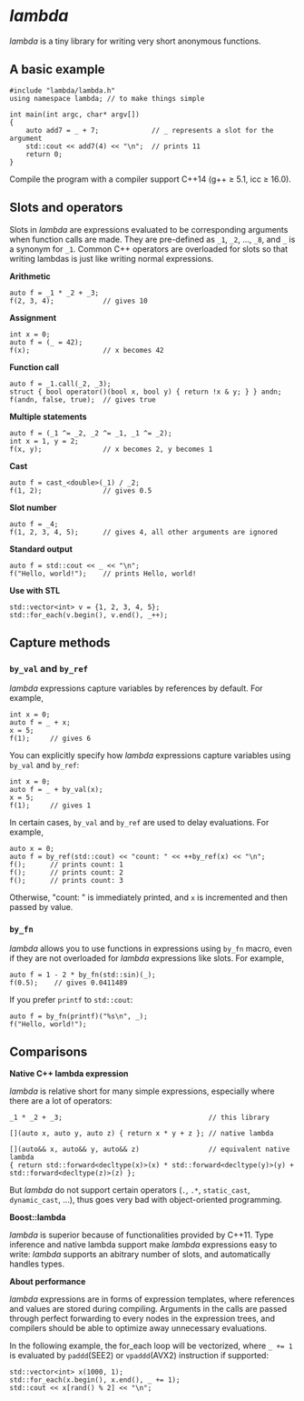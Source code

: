 # *lambda*

*lambda* is a tiny library for writing very short anonymous functions. 

## A basic example

    #include "lambda/lambda.h"
    using namespace lambda; // to make things simple

    int main(int argc, char* argv[])
    {
        auto add7 = _ + 7;             // _ represents a slot for the argument
        std::cout << add7(4) << "\n";  // prints 11
        return 0;
    }

Compile the program with a compiler support C++14 (g++ ≥ 5.1, icc ≥ 16.0).

## Slots and operators

Slots in *lambda* are expressions evaluated to be corresponding arguments when function calls are made. They are pre-defined as `_1`, `_2`, ..., `_8`, and `_` is a synonym for `_1`. Common C++ operators are overloaded for slots so that writing lambdas is just like writing normal expressions. 

**Arithmetic**

    auto f = _1 * _2 + _3;
    f(2, 3, 4);            // gives 10

**Assignment**

    int x = 0;
    auto f = (_ = 42);
    f(x);                  // x becomes 42
    
**Function call**

    auto f = _1.call(_2, _3);
    struct { bool operator()(bool x, bool y) { return !x & y; } } andn;
    f(andn, false, true);  // gives true
    
**Multiple statements**
    
    auto f = (_1 ^= _2, _2 ^= _1, _1 ^= _2);
    int x = 1, y = 2;
    f(x, y);               // x becomes 2, y becomes 1
    
**Cast**

    auto f = cast_<double>(_1) / _2;
    f(1, 2);               // gives 0.5
    
<!---
**If and conditional**

    int x = 5;
    auto f = if_(_1, ++_2, --_2);
    f(false, x);           // x becomes 4
    
    int y = 5;
    auto g = _2 = conditional_(_1, _2 + 1, _2 - 1);
    f(true, y);            // y becomes 6
-->
    
**Slot number**

    auto f = _4;
    f(1, 2, 3, 4, 5);      // gives 4, all other arguments are ignored
    
**Standard output**

    auto f = std::cout << _ << "\n";
    f("Hello, world!");    // prints Hello, world!
    
**Use with STL**

    std::vector<int> v = {1, 2, 3, 4, 5};
    std::for_each(v.begin(), v.end(), _++);

## Capture methods

### `by_val` and `by_ref`

*lambda* expressions capture variables by references by default. For example, 

    int x = 0;
    auto f = _ + x;
    x = 5;
    f(1);     // gives 6
    
You can explicitly specify how *lambda* expressions capture variables using `by_val` and `by_ref`:

    int x = 0;
    auto f = _ + by_val(x);
    x = 5;
    f(1);     // gives 1

In certain cases, `by_val` and `by_ref` are used to delay evaluations. For example,  

    auto x = 0;
    auto f = by_ref(std::cout) << "count: " << ++by_ref(x) << "\n";
    f();      // prints count: 1
    f();      // prints count: 2
    f();      // prints count: 3

Otherwise, "count: " is immediately printed, and `x` is incremented and then passed by value. 

### `by_fn`

*lambda* allows you to use functions in expressions using `by_fn` macro, even if they are not overloaded for *lambda* expressions like slots. For example, 

    auto f = 1 - 2 * by_fn(std::sin)(_);
    f(0.5);    // gives 0.0411489
    
If you prefer `printf` to `std::cout`: 

    auto f = by_fn(printf)("%s\n", _);
    f("Hello, world!");

## Comparisons

**Native C++ lambda expression**

*lambda* is relative short for many simple expressions, especially where there are a lot of operators: 

    _1 * _2 + _3;                                    // this library
    
    [](auto x, auto y, auto z) { return x * y + z }; // native lambda
    
    [](auto&& x, auto&& y, auto&& z)                 // equivalent native lambda
    { return std::forward<decltype(x)>(x) * std::forward<decltype(y)>(y) + std::forward<decltype(z)>(z) }; 

But *lambda* do not support certain operators (`.`, `.*`, `static_cast`, `dynamic_cast`, ...), thus goes very bad with object-oriented programming. 

**Boost::lambda**

*lambda* is superior because of functionalities provided by C++11. Type inference and native lambda support make *lambda* expressions easy to write: *lambda* supports an abitrary number of slots, and automatically handles types. 

**About performance**

*lambda* expressions are in forms of expression templates, where references and values are stored during compiling. Arguments in the calls are passed through perfect forwarding to every nodes in the expression trees, and compilers should be able to optimize away unnecessary evaluations. 

In the following example, the for_each loop will be vectorized, where `_ += 1` is evaluated by `paddd`(SEE2) or `vpaddd`(AVX2) instruction if supported:

    std::vector<int> x(1000, 1);
    std::for_each(x.begin(), x.end(), _ += 1);
    std::cout << x[rand() % 2] << "\n";







